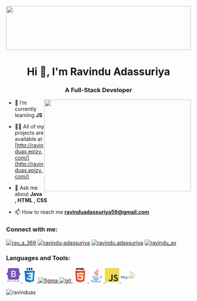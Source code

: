 <img width="100%" height="120px" src="https://media.tenor.com/GVk4jB2u_i8AAAAd/coding.gif">

<h1 align="center">Hi 👋, I'm Ravindu Adassuriya</h1>
<h3 align="center">A Full-Stack Developer</h3>

<img align="right" width="400px" height="250px" src="https://media.tenor.com/2uyENRmiUt0AAAAC/coding.gif">


- 🌱 I’m currently learning **JS**

- 👨‍💻 All of my projects are available at [http://ravinduax.epizy.com/](http://ravinduax.epizy.com/)

- 💬 Ask me about **Java , HTML , CSS**

- 📫 How to reach me **ravinduadassuriya59@gmail.com**

<h3 align="left">Connect with me:</h3>
<p align="left">
<a href="https://twitter.com/rav_a_369" target="blank"><img align="center" src="https://raw.githubusercontent.com/rahuldkjain/github-profile-readme-generator/master/src/images/icons/Social/twitter.svg" alt="rav_a_369" height="30" width="40" /></a>
<a href="https://linkedin.com/in/ravindu-adassuriya" target="blank"><img align="center" src="https://raw.githubusercontent.com/rahuldkjain/github-profile-readme-generator/master/src/images/icons/Social/linked-in-alt.svg" alt="ravindu-adassuriya" height="30" width="40" /></a>
<a href="https://fb.com/ravindu.adassuriya" target="blank"><img align="center" src="https://raw.githubusercontent.com/rahuldkjain/github-profile-readme-generator/master/src/images/icons/Social/facebook.svg" alt="ravindu.adassuriya" height="30" width="40" /></a>
<a href="https://instagram.com/ravindu_ax" target="blank"><img align="center" src="https://raw.githubusercontent.com/rahuldkjain/github-profile-readme-generator/master/src/images/icons/Social/instagram.svg" alt="ravindu_ax" height="30" width="40" /></a>
</p>

<h3 align="left">Languages and Tools:</h3>
<p align="left"> <a href="https://getbootstrap.com" target="_blank" rel="noreferrer"> <img src="https://raw.githubusercontent.com/devicons/devicon/master/icons/bootstrap/bootstrap-plain-wordmark.svg" alt="bootstrap" width="40" height="40"/> </a> <a href="https://www.w3schools.com/css/" target="_blank" rel="noreferrer"> <img src="https://raw.githubusercontent.com/devicons/devicon/master/icons/css3/css3-original-wordmark.svg" alt="css3" width="40" height="40"/> </a> <a href="https://www.figma.com/" target="_blank" rel="noreferrer"> <img src="https://www.vectorlogo.zone/logos/figma/figma-icon.svg" alt="figma" width="40" height="40"/> </a> <a href="https://git-scm.com/" target="_blank" rel="noreferrer"> <img src="https://www.vectorlogo.zone/logos/git-scm/git-scm-icon.svg" alt="git" width="40" height="40"/> </a> <a href="https://www.w3.org/html/" target="_blank" rel="noreferrer"> <img src="https://raw.githubusercontent.com/devicons/devicon/master/icons/html5/html5-original-wordmark.svg" alt="html5" width="40" height="40"/> </a> <a href="https://www.java.com" target="_blank" rel="noreferrer"> <img src="https://raw.githubusercontent.com/devicons/devicon/master/icons/java/java-original.svg" alt="java" width="40" height="40"/> </a> <a href="https://developer.mozilla.org/en-US/docs/Web/JavaScript" target="_blank" rel="noreferrer"> <img src="https://raw.githubusercontent.com/devicons/devicon/master/icons/javascript/javascript-original.svg" alt="javascript" width="40" height="40"/> </a> <a href="https://www.mysql.com/" target="_blank" rel="noreferrer"> <img src="https://raw.githubusercontent.com/devicons/devicon/master/icons/mysql/mysql-original-wordmark.svg" alt="mysql" width="40" height="40"/> </a> </p>

<p><img align="center" src="https://github-readme-stats.vercel.app/api/top-langs?username=ravinduax&show_icons=true&locale=en&layout=compact" alt="ravinduax" /></p>
